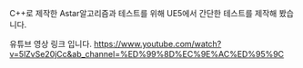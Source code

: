 C++로 제작한 Astar알고리즘과 테스트를 위해 UE5에서 간단한 테스트를 제작해 봤습니다.

유튜브 영상 링크 입니다.
https://www.youtube.com/watch?v=5lZvSe20jCc&ab_channel=%ED%99%8D%EC%9E%AC%ED%95%9C
